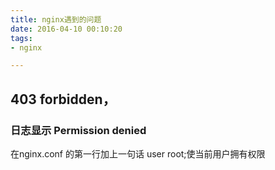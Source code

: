 ```yaml
---
title: nginx遇到的问题
date: 2016-04-10 00:10:20
tags:
- nginx

---
```

## 403 forbidden，
### 日志显示 Permission denied 
在nginx.conf 的第一行加上一句话 user  root;使当前用户拥有权限

<!--more-->